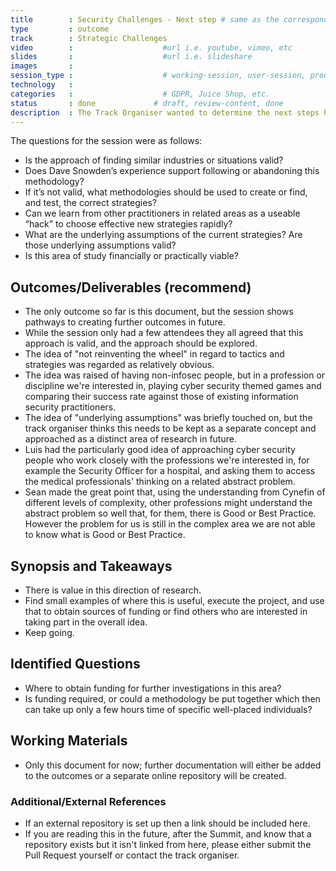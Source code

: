 ```yaml
---
title        : Security Challenges - Next step # same as the corresponding user|working|product-session
type         : outcome
track        : Strategic Challenges
video        :                    #url i.e. youtube, vimeo, etc
slides       :                    #url i.e. slideshare
images       :
session_type :                    # working-session, user-session, product-session            
technology   :
categories   :                    # GDPR, Juice Shop, etc.
status       : done             # draft, review-content, done
description  : The Track Organiser wanted to determine the next steps he shou
---
```


The questions for the session were as follows:

- Is the approach of finding similar industries or situations valid?
- Does Dave Snowden’s experience support following or abandoning this methodology?
- If it’s not valid, what methodologies should be used to create or find, and test, the correct strategies?
- Can we learn from other practitioners in related areas as a useable “hack” to choose effective new strategies rapidly?
- What are the underlying assumptions of the current strategies? Are those underlying assumptions valid?
- Is this area of study financially or practically viable?

## Outcomes/Deliverables (recommend)

- The only outcome so far is this document, but the session shows pathways to creating further outcomes in future.
- While the session only had a few attendees they all agreed that this approach is valid, and the approach should be explored. 
- The idea of "not reinventing the wheel" in regard to tactics and strategies was regarded as relatively obvious.
- The idea was raised of having non-infosec people, but in a profession or discipline we're interested in, playing cyber security themed games and comparing their success rate against those of existing information security practitioners.
- The idea of "underlying assumptions" was briefly touched on, but the track organiser thinks this needs to be kept as a separate concept and approached as a distinct area of research in future.
- Luis had the particularly good idea of approaching cyber security people who work closely with the professions we're interested in, for example the Security Officer for a hospital, and asking them to access the medical professionals' thinking on a related abstract problem.
- Sean made the great point that, using the understanding from Cynefin of different levels of complexity, other professions might understand the abstract problem so well that, for them, there is Good or Best Practice. However the problem for us is still in the complex area we are not able to know what is Good or Best Practice.

## Synopsis and Takeaways

- There is value in this direction of research.
- Find small examples of where this is useful, execute the project, and use that to obtain sources of funding or find others who are interested in taking part in the overall idea.
- Keep going.

## Identified Questions

* Where to obtain funding for further investigations in this area?
* Is funding required, or could a methodology be put together which then can take up only a few hours time of specific well-placed individuals?

## Working Materials 

- Only this document for now; further documentation will either be added to the outcomes or a separate online repository will be created.


### Additional/External References

- If an external repository is set up then a link should be included here.
- If you are reading this in the future, after the Summit, and know that a repository exists but it isn't linked from here, please either submit the Pull Request yourself or contact the track organiser.
